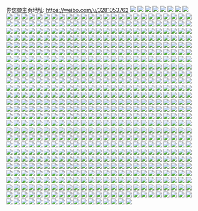 你您叁主页地址: https://weibo.com/u/3281053762 
![](https://wx4.sinaimg.cn/mw2000/c390e842ly1h96mumqutfj22c0340kjm.jpg) 
![](https://wx4.sinaimg.cn/mw2000/c390e842ly1h95jkz2j5qj24tc2pk7wm.jpg) 
![](https://wx4.sinaimg.cn/mw2000/c390e842ly1h95jj5bzh0j24tc2pkb2d.jpg) 
![](https://wx4.sinaimg.cn/mw2000/c390e842ly1h95jj3sz1hj24tc2pk1l1.jpg) 
![](https://wx4.sinaimg.cn/mw2000/c390e842ly1h95jk9zxhjj24tc2pkkjp.jpg) 
![](https://wx4.sinaimg.cn/mw2000/c390e842ly1h95jjaet88j22pk4tcb2c.jpg) 
![](https://wx4.sinaimg.cn/mw2000/c390e842ly1h95jj6uunlj22pk4tchdw.jpg) 
![](https://wx4.sinaimg.cn/mw2000/c390e842ly1h95jj8tm0zj22pk4tc7wk.jpg) 
![](https://wx4.sinaimg.cn/mw2000/c390e842ly1h95jjblw4zj22pk4tcx6r.jpg) 
![](https://wx4.sinaimg.cn/mw2000/c390e842ly1h95jjcvahdj24tc2pkhdx.jpg) 
![](https://wx4.sinaimg.cn/mw2000/c390e842ly1h95jehv3yyj22pk4tchdv.jpg) 
![](https://wx4.sinaimg.cn/mw2000/c390e842ly1h95jekt2g0j22pk4tchdv.jpg) 
![](https://wx4.sinaimg.cn/mw2000/c390e842ly1h95jf2t5zkj22pk4tcb2c.jpg) 
![](https://wx4.sinaimg.cn/mw2000/c390e842ly1h95je6wpeej22pk4tcx6s.jpg) 
![](https://wx4.sinaimg.cn/mw2000/c390e842ly1h95je966adj22pk4tc7wn.jpg) 
![](https://wx4.sinaimg.cn/mw2000/c390e842ly1h95jeglbvoj22pk4tce85.jpg) 
![](https://wx4.sinaimg.cn/mw2000/c390e842ly1h95jeje6r4j22pk4tcx6q.jpg) 
![](https://wx4.sinaimg.cn/mw2000/c390e842ly1h95je56nfaj22c0340npe.jpg) 
![](https://wx4.sinaimg.cn/mw2000/c390e842ly1h95jeavf75j22pk4tc7wm.jpg) 
![](https://wx4.sinaimg.cn/mw2000/c390e842ly1h95jeu058nj22pk4tckjp.jpg) 
![](https://wx4.sinaimg.cn/mw2000/c390e842ly1h95jeew4jij22pk4tcu10.jpg) 
![](https://wx4.sinaimg.cn/mw2000/c390e842ly1h95jecj0n4j22pk4tcu13.jpg) 
![](https://wx4.sinaimg.cn/mw2000/c390e842ly1h95jes90c7j22pk4tcb2e.jpg) 
![](https://wx4.sinaimg.cn/mw2000/c390e842ly1h95jemqhszj22pk4tcx6s.jpg) 
![](https://wx4.sinaimg.cn/mw2000/c390e842ly1h95j9kpi5jj221z2qmqv6.jpg) 
![](https://wx4.sinaimg.cn/mw2000/c390e842ly1h95j9li2egj221k2q3npe.jpg) 
![](https://wx4.sinaimg.cn/mw2000/c390e842ly1h95j9s1937j22c0340x6r.jpg) 
![](https://wx4.sinaimg.cn/mw2000/c390e842ly1h95j9qgmi5j22c03407wi.jpg) 
![](https://wx4.sinaimg.cn/mw2000/c390e842ly1h95j9oa66vj22c0340x6q.jpg) 
![](https://wx4.sinaimg.cn/mw2000/c390e842ly1h95j9pcd6mj22c0340b2a.jpg) 
![](https://wx4.sinaimg.cn/mw2000/c390e842ly1h95j9mf61nj223i2soqv6.jpg) 
![](https://wx4.sinaimg.cn/mw2000/c390e842ly1h95j9nd32sj223s2t1qv6.jpg) 
![](https://wx4.sinaimg.cn/mw2000/c390e842ly1h94utgq2kvj22c0340npe.jpg) 
![](https://wx4.sinaimg.cn/mw2000/c390e842ly1h94utigpnrj22c0340qv6.jpg) 
![](https://wx4.sinaimg.cn/mw2000/c390e842ly1h94aejy98aj21hb0u07du.jpg) 
![](https://wx4.sinaimg.cn/mw2000/c390e842ly1h94aaanfyxj20u01hc7ev.jpg) 
![](https://wx4.sinaimg.cn/mw2000/c390e842ly1h94aekhrz6j20u01hbwon.jpg) 
![](https://wx4.sinaimg.cn/mw2000/c390e842ly1h94ak0r4fej20u01hcdpb.jpg) 
![](https://wx4.sinaimg.cn/mw2000/c390e842ly1h94aaayypyj20u01hcqca.jpg) 
![](https://wx4.sinaimg.cn/mw2000/c390e842ly1h94aim0522j20u01hcqc5.jpg) 
![](https://wx4.sinaimg.cn/mw2000/c390e842ly1h94aekb0raj20u01hbn41.jpg) 
![](https://wx4.sinaimg.cn/mw2000/c390e842ly1h94aabwjd2j20u01hcgsf.jpg) 
![](https://wx4.sinaimg.cn/mw2000/c390e842ly1h94aek4f98j20u01hbtiw.jpg) 
![](https://wx4.sinaimg.cn/mw2000/c390e842ly1h93p1xq09ej21zn2nje82.jpg) 
![](https://wx4.sinaimg.cn/mw2000/c390e842ly1h92fvy6n34j20u00xp79g.jpg) 
![](https://wx4.sinaimg.cn/mw2000/c390e842ly1h92fvxgx7pj20u00xpjwu.jpg) 
![](https://wx4.sinaimg.cn/mw2000/c390e842ly1h92fvxuttbj20u00xp77p.jpg) 
![](https://wx4.sinaimg.cn/mw2000/c390e842ly1h92f7h8z64j20u01hcqgj.jpg) 
![](https://wx4.sinaimg.cn/mw2000/c390e842ly1h92f7g9q98j20u01hcnfv.jpg) 
![](https://wx4.sinaimg.cn/mw2000/c390e842ly1h92f7vrj4aj20u01hbndm.jpg) 
![](https://wx4.sinaimg.cn/mw2000/c390e842ly1h92f972jpqj20u01haqhy.jpg) 
![](https://wx4.sinaimg.cn/mw2000/c390e842ly1h92fy5m5woj20u01hativ.jpg) 
![](https://wx4.sinaimg.cn/mw2000/c390e842ly1h92f2upc45j20u01hbwpu.jpg) 
![](https://wx4.sinaimg.cn/mw2000/c390e842ly1h90875ad5aj20u00u0tb6.jpg) 
![](https://wx4.sinaimg.cn/mw2000/c390e842ly1h8yw4c4p5oj20u0140n57.jpg) 
![](https://wx4.sinaimg.cn/mw2000/c390e842ly1h8yw4cejl3j20u0140dnv.jpg) 
![](https://wx4.sinaimg.cn/mw2000/c390e842ly1h8xkuqz67fj20u01sywm5.jpg) 
![](https://wx4.sinaimg.cn/mw2000/c390e842ly1h8xjy88527j20u0140n3v.jpg) 
![](https://wx4.sinaimg.cn/mw2000/c390e842ly1h8v06xbpyhj21l72tnhdt.jpg) 
![](https://wx4.sinaimg.cn/mw2000/c390e842ly1h8v06s93uhj230i3uwb2c.jpg) 
![](https://wx4.sinaimg.cn/mw2000/c390e842ly1h8v09w0dldj23fk3uwnpi.jpg) 
![](https://wx4.sinaimg.cn/mw2000/c390e842ly1h8v06ujtlyj22w63uwnph.jpg) 
![](https://wx4.sinaimg.cn/mw2000/c390e842ly1h8v06wdhpkj22bu3uw7wl.jpg) 
![](https://wx4.sinaimg.cn/mw2000/c390e842ly1h8v06q1993j21t137ke82.jpg) 
![](https://wx4.sinaimg.cn/mw2000/c390e842ly1h8sz47ugk6j20wi1yc4o9.jpg) 
![](https://wx4.sinaimg.cn/mw2000/c390e842ly1h8pk10wfidj20u01hcgxv.jpg) 
![](https://wx4.sinaimg.cn/mw2000/c390e842ly1h8pk10l1woj20u01hatqb.jpg) 
![](https://wx4.sinaimg.cn/mw2000/c390e842ly1h8pk1b0ilaj20u01hbk1b.jpg) 
![](https://wx4.sinaimg.cn/mw2000/c390e842ly1h8uhnt7zxrj20u01hbk3f.jpg) 
![](https://wx4.sinaimg.cn/mw2000/c390e842ly1h8oe2nz2l8j22f337knpd.jpg) 
![](https://wx4.sinaimg.cn/mw2000/c390e842ly1h8oe2kobbgj21pr0xrgwh.jpg) 
![](https://wx4.sinaimg.cn/mw2000/c390e842ly1h8kz11bkogj22pk4obnpf.jpg) 
![](https://wx4.sinaimg.cn/mw2000/c390e842ly1h8kz12bmivj23le20ue82.jpg) 
![](https://wx4.sinaimg.cn/mw2000/c390e842ly1h8kz161joaj22pk4tc1l0.jpg) 
![](https://wx4.sinaimg.cn/mw2000/c390e842ly1h8kz12z6flj21m22v5x6p.jpg) 
![](https://wx4.sinaimg.cn/mw2000/c390e842ly1h8kz13pu1zj21jo2qwe81.jpg) 
![](https://wx4.sinaimg.cn/mw2000/c390e842ly1h8kz0ze3ydj21cf2e11kx.jpg) 
![](https://wx4.sinaimg.cn/mw2000/c390e842ly1h8jnjn5b3nj21161v717n.jpg) 
![](https://wx4.sinaimg.cn/mw2000/c390e842ly1h8jnjpwstqj20xu1o37pl.jpg) 
![](https://wx4.sinaimg.cn/mw2000/c390e842ly1h8jnjkgp0xj21t137khdv.jpg) 
![](https://wx4.sinaimg.cn/mw2000/c390e842ly1h8jnjnm7vyj21lx2wr7un.jpg) 
![](https://wx4.sinaimg.cn/mw2000/c390e842ly1h8jnjt5bg9j21gq2nyb2a.jpg) 
![](https://wx4.sinaimg.cn/mw2000/c390e842ly1h8jnjtpgsbj21101tq7mx.jpg) 
![](https://wx4.sinaimg.cn/mw2000/c390e842ly1h8jnjmephqj225137ku0y.jpg) 
![](https://wx4.sinaimg.cn/mw2000/c390e842ly1h8jnjp0ezsj21iu2pfe82.jpg) 
![](https://wx4.sinaimg.cn/mw2000/c390e842ly1h8jnjrl0hzj21t237k4qr.jpg) 
![](https://wx4.sinaimg.cn/mw2000/c390e842ly1h8g1smzsixj20u018wh1j.jpg) 
![](https://wx4.sinaimg.cn/mw2000/c390e842ly1h8g1snwfpdj20u018wwu3.jpg) 
![](https://wx4.sinaimg.cn/mw2000/c390e842ly1h8g1sofp3jj20u018wnbu.jpg) 
![](https://wx4.sinaimg.cn/mw2000/c390e842ly1h8g1snec39j20h10pigou.jpg) 
![](https://wx4.sinaimg.cn/mw2000/c390e842ly1h8kyahh1f2j22pk4tcx6v.jpg) 
![](https://wx4.sinaimg.cn/mw2000/c390e842ly1h8ky7zcvioj22pk4tchdy.jpg) 
![](https://wx4.sinaimg.cn/mw2000/c390e842ly1h8ky82vw86j22pk4tce88.jpg) 
![](https://wx4.sinaimg.cn/mw2000/c390e842ly1h8ky807ei5j21ix2pkqv5.jpg) 
![](https://wx4.sinaimg.cn/mw2000/c390e842ly1h8ky80v08ij21f22iphdt.jpg) 
![](https://wx4.sinaimg.cn/mw2000/c390e842ly1h8d5m8rwf4j21yc0wix6q.jpg) 
![](https://wx4.sinaimg.cn/mw2000/c390e842ly1h8d5m75blpj21yc0winpd.jpg) 
![](https://wx4.sinaimg.cn/mw2000/c390e842ly1h8uhw1ka1yj217q1mc7op.jpg) 
![](https://wx4.sinaimg.cn/mw2000/c390e842ly1h8uhw0iv4gj20zg1ban0c.jpg) 
![](https://wx4.sinaimg.cn/mw2000/c390e842ly1h866o3tex4j22pk4tc7wj.jpg) 
![](https://wx4.sinaimg.cn/mw2000/c390e842ly1h866o5d8bgj21vx36c1ky.jpg) 
![](https://wx4.sinaimg.cn/mw2000/c390e842ly1h86021qd6fj22pk4tcb2c.jpg) 
![](https://wx4.sinaimg.cn/mw2000/c390e842ly1h8602053jgj22pk4tcb2d.jpg) 
![](https://wx4.sinaimg.cn/mw2000/c390e842ly1h866o7ajtfj21kd2s5qv5.jpg) 
![](https://wx4.sinaimg.cn/mw2000/c390e842ly1h866oewgcfj21vx36ckjm.jpg) 
![](https://wx4.sinaimg.cn/mw2000/c390e842ly1h866qfjt8hj21pa30ve82.jpg) 
![](https://wx4.sinaimg.cn/mw2000/c390e842ly1h866tc9c3wj21yc3gzkjm.jpg) 
![](https://wx4.sinaimg.cn/mw2000/c390e842ly1h866utjmozj21lr2um7wh.jpg) 
![](https://wx4.sinaimg.cn/mw2000/c390e842ly1h80cw5qk9gj22pk4tcu11.jpg) 
![](https://wx4.sinaimg.cn/mw2000/c390e842ly1h80cw7sqnwj22pk4tcnph.jpg) 
![](https://wx4.sinaimg.cn/mw2000/c390e842ly1h80cw9z7kcj22pk4tcb2e.jpg) 
![](https://wx4.sinaimg.cn/mw2000/c390e842ly1h80cwc7u19j22pk4tc1l1.jpg) 
![](https://wx4.sinaimg.cn/mw2000/c390e842ly1h80cwdvckdj22pk4tchdx.jpg) 
![](https://wx4.sinaimg.cn/mw2000/c390e842ly1h80cwgmcb6j22pk4tc4qt.jpg) 
![](https://wx4.sinaimg.cn/mw2000/c390e842ly1h80cwiakjvj22pk4tc4qu.jpg) 
![](https://wx4.sinaimg.cn/mw2000/c390e842ly1h80cwjx9htj24tc2pk1l3.jpg) 
![](https://wx4.sinaimg.cn/mw2000/c390e842ly1h80cwmed5jj22pk4tcnpg.jpg) 
![](https://wx4.sinaimg.cn/mw2000/c390e842ly1h7yyq3kyowj22pk4tcb2c.jpg) 
![](https://wx4.sinaimg.cn/mw2000/c390e842ly1h7yyn47898j22pk4tcu11.jpg) 
![](https://wx4.sinaimg.cn/mw2000/c390e842ly1h7yyolr349j22pk4tc1l2.jpg) 
![](https://wx4.sinaimg.cn/mw2000/c390e842ly1h7yyn667jtj22pk4tckjp.jpg) 
![](https://wx4.sinaimg.cn/mw2000/c390e842ly1h7yynt7df5j22pk4tc7wl.jpg) 
![](https://wx4.sinaimg.cn/mw2000/c390e842ly1h7yyn2fnrsj23u825tx6q.jpg) 
![](https://wx4.sinaimg.cn/mw2000/c390e842ly1h7yjr0ijg8j21081sdx0s.jpg) 
![](https://wx4.sinaimg.cn/mw2000/c390e842ly1h7yjr4r1hxj21sd36chdu.jpg) 
![](https://wx4.sinaimg.cn/mw2000/c390e842ly1h7yjr66qitj22pk4tchdw.jpg) 
![](https://wx4.sinaimg.cn/mw2000/c390e842ly1h7yjqy7cbaj236c1sdu0y.jpg) 
![](https://wx4.sinaimg.cn/mw2000/c390e842ly1h7yjx5sh84j21se36cqv6.jpg) 
![](https://wx4.sinaimg.cn/mw2000/c390e842ly1h7yjr1wfr2j21sd36c1kz.jpg) 
![](https://wx4.sinaimg.cn/mw2000/c390e842ly1h7y4w6eqkjj21al1beasd.jpg) 
![](https://wx4.sinaimg.cn/mw2000/c390e842ly1h7y4t571kcj21ur1urnpd.jpg) 
![](https://wx4.sinaimg.cn/mw2000/c390e842ly1h7y3vgw5mmj20u018wqgy.jpg) 
![](https://wx4.sinaimg.cn/mw2000/c390e842ly1h7y47xog8tj20u018w17c.jpg) 
![](https://wx4.sinaimg.cn/mw2000/c390e842ly1h7y49de1thj20u018wqgw.jpg) 
![](https://wx4.sinaimg.cn/mw2000/c390e842ly1h7y2n4kncbj20u018wdva.jpg) 
![](https://wx4.sinaimg.cn/mw2000/c390e842ly1h7y3lxck96j20u018wnc2.jpg) 
![](https://wx4.sinaimg.cn/mw2000/c390e842ly1h7y4aowvtqj20k20u0q7l.jpg) 
![](https://wx4.sinaimg.cn/mw2000/c390e842ly1h7vrvpjzd1j24tc2pk7wl.jpg) 
![](https://wx4.sinaimg.cn/mw2000/c390e842ly1h7vrvo7lzmj24tc2pknph.jpg) 
![](https://wx4.sinaimg.cn/mw2000/c390e842ly1h7vrvhsiraj24tc2pk4qu.jpg) 
![](https://wx4.sinaimg.cn/mw2000/c390e842ly1h7vrvjoz1qj24tc2pk7wm.jpg) 
![](https://wx4.sinaimg.cn/mw2000/c390e842ly1h7vp9ivl98j213e1xye4c.jpg) 
![](https://wx4.sinaimg.cn/mw2000/c390e842ly1h7vp5asafzj21sd36c4qs.jpg) 
![](https://wx4.sinaimg.cn/mw2000/c390e842ly1h7vp4xnozmj21sd36cnpf.jpg) 
![](https://wx4.sinaimg.cn/mw2000/c390e842ly1h7vp57c8v7j21sd36c7wj.jpg) 
![](https://wx4.sinaimg.cn/mw2000/c390e842ly1h7vp4zdoidj21sd36cx6q.jpg) 
![](https://wx4.sinaimg.cn/mw2000/c390e842ly1h7vpfe5tw9j22pk4tce84.jpg) 
![](https://wx4.sinaimg.cn/mw2000/c390e842ly1h7vpfqhf54j22pk4tcu0z.jpg) 
![](https://wx4.sinaimg.cn/mw2000/c390e842ly1h7vp5d5kn0j21sd36c1kz.jpg) 
![](https://wx4.sinaimg.cn/mw2000/c390e842ly1h7vpenp154j22pk4tc7wm.jpg) 
![](https://wx4.sinaimg.cn/mw2000/c390e842ly1h8uig6h6v4j22c0340qv6.jpg) 
![](https://wx4.sinaimg.cn/mw2000/c390e842ly1h8uig87qgej24tc2pke85.jpg) 
![](https://wx4.sinaimg.cn/mw2000/c390e842ly1h8uig5pgxhj22pk4tcx6r.jpg) 
![](https://wx4.sinaimg.cn/mw2000/c390e842ly1h8uig8zszvj22c03404qp.jpg) 
![](https://wx4.sinaimg.cn/mw2000/c390e842ly1h7uqxs2biwj24tc2pknpf.jpg) 
![](https://wx4.sinaimg.cn/mw2000/c390e842ly1h7uqxqr9v5j24tc2pk1l0.jpg) 
![](https://wx4.sinaimg.cn/mw2000/c390e842ly1h7uqxtgyhwj22pk4tc1kz.jpg) 
![](https://wx4.sinaimg.cn/mw2000/c390e842ly1h7uqxpn7v7j22pk4tc7wj.jpg) 
![](https://wx4.sinaimg.cn/mw2000/c390e842ly1h826fu87h9j20u018w15g.jpg) 
![](https://wx4.sinaimg.cn/mw2000/c390e842ly1h826ftp3emj20u018wqgo.jpg) 
![](https://wx4.sinaimg.cn/mw2000/c390e842ly1h7mpmmxkzij22pk4tckjo.jpg) 
![](https://wx4.sinaimg.cn/mw2000/c390e842ly1h7mpmol1nbj22pk4tc7wm.jpg) 
![](https://wx4.sinaimg.cn/mw2000/c390e842ly1h7mpmq9d0gj22pk4tchdx.jpg) 
![](https://wx4.sinaimg.cn/mw2000/c390e842ly1h7mpoodv8cj22pk4tchdw.jpg) 
![](https://wx4.sinaimg.cn/mw2000/c390e842ly1h7mpqgewtaj22pk4tc7wl.jpg) 
![](https://wx4.sinaimg.cn/mw2000/c390e842ly1h7mppqe9r5j22pk4tcb2d.jpg) 
![](https://wx4.sinaimg.cn/mw2000/c390e842ly1h7mq3ukc2qj22pk4tcb2d.jpg) 
![](https://wx4.sinaimg.cn/mw2000/c390e842ly1h7mpyrpm7dj22c03404qq.jpg) 
![](https://wx4.sinaimg.cn/mw2000/c390e842ly1h7mq3eg7vuj24tc2pk7wk.jpg) 
![](https://wx4.sinaimg.cn/mw2000/c390e842ly1h7mq3haitnj22pk4tcb2d.jpg) 
![](https://wx4.sinaimg.cn/mw2000/c390e842ly1h7mq3idw84j22c0340b2b.jpg) 
![](https://wx4.sinaimg.cn/mw2000/c390e842ly1h7mq3jrgf9j22c0340x6q.jpg) 
![](https://wx4.sinaimg.cn/mw2000/c390e842ly1h7mq6yoxf0j22pk4tce85.jpg) 
![](https://wx4.sinaimg.cn/mw2000/c390e842ly1h7mhm02nwnj21sd36ckjm.jpg) 
![](https://wx4.sinaimg.cn/mw2000/c390e842ly1h7mnsig7n2j21se36c7wj.jpg) 
![](https://wx4.sinaimg.cn/mw2000/c390e842ly1h7mhlyxegyj21sd36chdu.jpg) 
![](https://wx4.sinaimg.cn/mw2000/c390e842ly1h7mo645u1gj21x812zas3.jpg) 
![](https://wx4.sinaimg.cn/mw2000/c390e842ly1h7mo61cxepj21rw0zze0y.jpg) 
![](https://wx4.sinaimg.cn/mw2000/c390e842ly1h7mhm1k5cpj21se36cnpe.jpg) 
![](https://wx4.sinaimg.cn/mw2000/c390e842ly1h7mo7p5sh2j21sd36ce82.jpg) 
![](https://wx4.sinaimg.cn/mw2000/c390e842ly1h7mi2h0ptyj227a1sehdt.jpg) 
![](https://wx4.sinaimg.cn/mw2000/c390e842ly1h7mo2dkg23j21df2fse81.jpg) 
![](https://wx4.sinaimg.cn/mw2000/c390e842ly1h7kuuy7a01j20u00u0agu.jpg) 
![](https://wx4.sinaimg.cn/mw2000/c390e842ly1h7l6x2rpglj20u01hcjy5.jpg) 
![](https://wx4.sinaimg.cn/mw2000/c390e842ly1h7l2dvysn0j20u00u045u.jpg) 
![](https://wx4.sinaimg.cn/mw2000/c390e842ly1h7l2dvp0i8j20u0140k0y.jpg) 
![](https://wx4.sinaimg.cn/mw2000/c390e842ly1h8ui1yuwuqj20u00u0wjx.jpg) 
![](https://wx4.sinaimg.cn/mw2000/c390e842ly1h8ui1ykf60j20u00u0dn9.jpg) 
![](https://wx4.sinaimg.cn/mw2000/c390e842ly1h7ijh202xhj20u00z7tce.jpg) 
![](https://wx4.sinaimg.cn/mw2000/c390e842ly1h7ijh31h2nj21400u0jtq.jpg) 
![](https://wx4.sinaimg.cn/mw2000/c390e842ly1h7ijh27gooj20u017jdku.jpg) 
![](https://wx4.sinaimg.cn/mw2000/c390e842ly1h7ijh2e2yoj20xc0s6djk.jpg) 
![](https://wx4.sinaimg.cn/mw2000/c390e842ly1h7ijh1g2i5j21400u0q6e.jpg) 
![](https://wx4.sinaimg.cn/mw2000/c390e842ly1h7ijh2lp8aj20u00uw78b.jpg) 
![](https://wx4.sinaimg.cn/mw2000/c390e842ly1h7hn9xdutnj20u00u00zs.jpg) 
![](https://wx4.sinaimg.cn/mw2000/c390e842ly1h7hn1afzegj20u0190tey.jpg) 
![](https://wx4.sinaimg.cn/mw2000/c390e842ly1h7fp1cca6aj20u00x2js5.jpg) 
![](https://wx4.sinaimg.cn/mw2000/c390e842ly1h7fp1c3n27j20uh0u0gmo.jpg) 
![](https://wx4.sinaimg.cn/mw2000/c390e842ly1h7el2xmhxdj21ha0u0qax.jpg) 
![](https://wx4.sinaimg.cn/mw2000/c390e842ly1h7el2v9cr3j20u01hawmz.jpg) 
![](https://wx4.sinaimg.cn/mw2000/c390e842ly1h7ellijdvmj20u00xsta0.jpg) 
![](https://wx4.sinaimg.cn/mw2000/c390e842ly1h7el2vgqi3j20u01hbtfp.jpg) 
![](https://wx4.sinaimg.cn/mw2000/c390e842ly1h7el2wsebtj20u01hawkb.jpg) 
![](https://wx4.sinaimg.cn/mw2000/c390e842ly1h7el2vsmrmj20u01hbq5v.jpg) 
![](https://wx4.sinaimg.cn/mw2000/c390e842ly1h7el2v0t7hj20u01hbwkc.jpg) 
![](https://wx4.sinaimg.cn/mw2000/c390e842ly1h7el2xcppdj21hb0u0qas.jpg) 
![](https://wx4.sinaimg.cn/mw2000/c390e842ly1h7emrn3b6pj20u01hb7d3.jpg) 
![](https://wx4.sinaimg.cn/mw2000/c390e842ly1h76z8o7lxfj21hb0u048e.jpg) 
![](https://wx4.sinaimg.cn/mw2000/c390e842ly1h76z8nxo1xj21hb0u0gmo.jpg) 
![](https://wx4.sinaimg.cn/mw2000/c390e842ly1h76f8lkhckj20u01hb478.jpg) 
![](https://wx4.sinaimg.cn/mw2000/c390e842ly1h76f8l11ibj211i0u0q9k.jpg) 
![](https://wx4.sinaimg.cn/mw2000/c390e842ly1h76f8m9wz5j20u01i6tbf.jpg) 
![](https://wx4.sinaimg.cn/mw2000/c390e842ly1h76fa0hislj20u01hbdl0.jpg) 
![](https://wx4.sinaimg.cn/mw2000/c390e842ly1h77lpwozzej20u01hbwoi.jpg) 
![](https://wx4.sinaimg.cn/mw2000/c390e842ly1h78f2vybqtj20u01hb0zs.jpg) 
![](https://wx4.sinaimg.cn/mw2000/c390e842ly1h75sszl43pj20u01hb0vu.jpg) 
![](https://wx4.sinaimg.cn/mw2000/c390e842ly1h75sszw4ssj20u01hbq9t.jpg) 
![](https://wx4.sinaimg.cn/mw2000/c390e842ly1h7511d0svlj21hb0u00wy.jpg) 
![](https://wx4.sinaimg.cn/mw2000/c390e842ly1h750xx24u1j21hb0u0wpy.jpg) 
![](https://wx4.sinaimg.cn/mw2000/c390e842ly1h73q7qqabgj20u01hbtci.jpg) 
![](https://wx4.sinaimg.cn/mw2000/c390e842ly1h73q7qfdztj21hb0u0wky.jpg) 
![](https://wx4.sinaimg.cn/mw2000/c390e842ly1h73q7r390xj20u01hbgsp.jpg) 
![](https://wx4.sinaimg.cn/mw2000/c390e842ly1h78hv36c3mj20u01hbtf7.jpg) 
![](https://wx4.sinaimg.cn/mw2000/c390e842ly1h72u2o2sshj21hb0u0alc.jpg) 
![](https://wx4.sinaimg.cn/mw2000/c390e842ly1h72u2pg2ycj20u01hbdmf.jpg) 
![](https://wx4.sinaimg.cn/mw2000/c390e842ly1h72u32bgr0j20u01hb75o.jpg) 
![](https://wx4.sinaimg.cn/mw2000/c390e842ly1h72gxj4ydmj20u01hb7dq.jpg) 
![](https://wx4.sinaimg.cn/mw2000/c390e842ly1h72g0jb6j2j21hb0u0wj0.jpg) 
![](https://wx4.sinaimg.cn/mw2000/c390e842ly1h72g0twvtgj20u01hb40x.jpg) 
![](https://wx4.sinaimg.cn/mw2000/c390e842ly1h72g0k0z4hj20u01hbjse.jpg) 
![](https://wx4.sinaimg.cn/mw2000/c390e842ly1h72g0jnrs4j21hb0u075y.jpg) 
![](https://wx4.sinaimg.cn/mw2000/c390e842ly1h6xsmyj4sxj20rn1d442i.jpg) 
![](https://wx4.sinaimg.cn/mw2000/c390e842ly1h6vhc6m5jxj21hb0u0ab8.jpg) 
![](https://wx4.sinaimg.cn/mw2000/c390e842ly1h6vhc6ewg5j21hb0u03z3.jpg) 
![](https://wx4.sinaimg.cn/mw2000/c390e842ly1h6vhc6unidj21hb0u0wex.jpg) 
![](https://wx4.sinaimg.cn/mw2000/c390e842ly1h6vhc70vndj218e0otjrb.jpg) 
![](https://wx4.sinaimg.cn/mw2000/c390e842ly1h7nqjeq13ij20u00xs79t.jpg) 
![](https://wx4.sinaimg.cn/mw2000/c390e842ly1h6vgu0iqjhj20u00xsmzr.jpg) 
![](https://wx4.sinaimg.cn/mw2000/c390e842ly1h6uuxz21p8j21hb0u00vf.jpg) 
![](https://wx4.sinaimg.cn/mw2000/c390e842ly1h6uuxzat7xj21hc0u0432.jpg) 
![](https://wx4.sinaimg.cn/mw2000/c390e842ly1h6uuxzjm4bj21hb0u015n.jpg) 
![](https://wx4.sinaimg.cn/mw2000/c390e842ly1h6uuxzsaz3j21hc0u0k3s.jpg) 
![](https://wx4.sinaimg.cn/mw2000/c390e842ly1h6u87ck0mcj20u01hajum.jpg) 
![](https://wx4.sinaimg.cn/mw2000/c390e842ly1h6u87cv8ojj20u00xstcd.jpg) 
![](https://wx4.sinaimg.cn/mw2000/c390e842ly1h6u87eg67ej20u00xtagh.jpg) 
![](https://wx4.sinaimg.cn/mw2000/c390e842ly1h6u87di5nwj20u013zjs8.jpg) 
![](https://wx4.sinaimg.cn/mw2000/c390e842ly1h6u87fjuohj21hb0u0tla.jpg) 
![](https://wx4.sinaimg.cn/mw2000/c390e842ly1h6u87dyzg2j20u01hcwmw.jpg) 
![](https://wx4.sinaimg.cn/mw2000/c390e842ly1h6u87d75fmj20u00xttft.jpg) 
![](https://wx4.sinaimg.cn/mw2000/c390e842ly1h6u87ewtoaj21hb0u0qcu.jpg) 
![](https://wx4.sinaimg.cn/mw2000/c390e842ly1h6u87b7gtvj21hc0u0n89.jpg) 
![](https://wx4.sinaimg.cn/mw2000/c390e842ly1h6mvhofzx5j215o334qv5.jpg) 
![](https://wx4.sinaimg.cn/mw2000/c390e842ly1h6mn6azi3gj215o1axq3o.jpg) 
![](https://wx4.sinaimg.cn/mw2000/c390e842ly1h6mn6bf9c9j215o1axn58.jpg) 
![](https://wx4.sinaimg.cn/mw2000/c390e842ly1h6mn6dphj9j215o1axn62.jpg) 
![](https://wx4.sinaimg.cn/mw2000/c390e842ly1h6mn6akecnj21se36ctam.jpg) 
![](https://wx4.sinaimg.cn/mw2000/c390e842ly1h6mn6etqomj21se36caca.jpg) 
![](https://wx4.sinaimg.cn/mw2000/c390e842ly1h6mn6faaofj215o1axwps.jpg) 
![](https://wx4.sinaimg.cn/mw2000/c390e842ly1h6mn6gwieej21se36chdt.jpg) 
![](https://wx4.sinaimg.cn/mw2000/c390e842ly1h6mn7ge8auj23672dr7ip.jpg) 
![](https://wx4.sinaimg.cn/mw2000/c390e842ly1h6ior46cmrj22c0341x6t.jpg) 
![](https://wx4.sinaimg.cn/mw2000/c390e842ly1h6ior7kp0wj22c0341b2e.jpg) 
![](https://wx4.sinaimg.cn/mw2000/c390e842ly1h6ior5nd7rj228s30wu0z.jpg) 
![](https://wx4.sinaimg.cn/mw2000/c390e842ly1h6ior1ytppj22c03654qp.jpg) 
![](https://wx4.sinaimg.cn/mw2000/c390e842ly1h6ioinp7jpj22pk4tcqv6.jpg) 
![](https://wx4.sinaimg.cn/mw2000/c390e842ly1h6ioimjjrsj22pk4tcb2b.jpg) 
![](https://wx4.sinaimg.cn/mw2000/c390e842ly1h6ioipdjnjj22m64nc1l0.jpg) 
![](https://wx4.sinaimg.cn/mw2000/c390e842ly1h6ioiql2w9j22pk4tctm0.jpg) 
![](https://wx4.sinaimg.cn/mw2000/c390e842ly1h7rvcfi7a0j24tc2pkb2b.jpg) 
![](https://wx4.sinaimg.cn/mw2000/c390e842ly1h7rvb25xatj22pk4tcqv7.jpg) 
![](https://wx4.sinaimg.cn/mw2000/c390e842ly1h7rvb4k1toj24tc2pkx6q.jpg) 
![](https://wx4.sinaimg.cn/mw2000/c390e842ly1h7rvb3h6rmj24tc2pkkjo.jpg) 
![](https://wx4.sinaimg.cn/mw2000/c390e842ly1h7rve2st2tj24tc2pkhdv.jpg) 
![](https://wx4.sinaimg.cn/mw2000/c390e842ly1h68meafm2tj20u01efgny.jpg) 
![](https://wx4.sinaimg.cn/mw2000/c390e842ly1h68md2vm32j20u01hbtb8.jpg) 
![](https://wx4.sinaimg.cn/mw2000/c390e842ly1h8uixygdtkj24tc2pk4qs.jpg) 
![](https://wx4.sinaimg.cn/mw2000/c390e842ly1h8uiy45yn1j24tc2pk4qr.jpg) 
![](https://wx4.sinaimg.cn/mw2000/c390e842ly1h8uixq120fj24tc2pkb2b.jpg) 
![](https://wx4.sinaimg.cn/mw2000/c390e842ly1h8uixsoz9kj24tc2pk1kz.jpg) 
![](https://wx4.sinaimg.cn/mw2000/c390e842ly1h8uixn1fg4j22pk4tcx6q.jpg) 
![](https://wx4.sinaimg.cn/mw2000/c390e842ly1h8uixx8tsjj24tc2pkkjn.jpg) 
![](https://wx4.sinaimg.cn/mw2000/c390e842ly1h8uixr6e77j24tc2pke83.jpg) 
![](https://wx4.sinaimg.cn/mw2000/c390e842ly1h8uixoeunhj24tc2pkhdv.jpg) 
![](https://wx4.sinaimg.cn/mw2000/c390e842ly1h8uixuv8zij24tc2pk4qr.jpg) 
![](https://wx4.sinaimg.cn/mw2000/c390e842ly1h67fp6ih2vj21c12dd46f.jpg) 
![](https://wx4.sinaimg.cn/mw2000/c390e842ly1h67dftqxqzj21r1340npe.jpg) 
![](https://wx4.sinaimg.cn/mw2000/c390e842ly1h679w9fgo3j22c033ye82.jpg) 
![](https://wx4.sinaimg.cn/mw2000/c390e842ly1h679wan714j21c32dhhdt.jpg) 
![](https://wx4.sinaimg.cn/mw2000/c390e842ly1h679wbak12j215o1axwhl.jpg) 
![](https://wx4.sinaimg.cn/mw2000/c390e842ly1h679wenlf7j21r1340n53.jpg) 
![](https://wx4.sinaimg.cn/mw2000/c390e842ly1h679wgfhh4j20xc1kbww1.jpg) 
![](https://wx4.sinaimg.cn/mw2000/c390e842ly1h679wi7kkuj22pk4tcqdw.jpg) 
![](https://wx4.sinaimg.cn/mw2000/c390e842ly1h679wgxaa9j20xc1kb7rf.jpg) 
![](https://wx4.sinaimg.cn/mw2000/c390e842ly1h65xtxa65nj215o1awgny.jpg) 
![](https://wx4.sinaimg.cn/mw2000/c390e842ly1h65xttnwn9j20xc1kb48r.jpg) 
![](https://wx4.sinaimg.cn/mw2000/c390e842ly1h65xtypg55j22c033y7bk.jpg) 
![](https://wx4.sinaimg.cn/mw2000/c390e842ly1h65xtwnud6j21qz3400w1.jpg) 
![](https://wx4.sinaimg.cn/mw2000/c390e842ly1h65xtuufjpj21gj2ld7wh.jpg) 
![](https://wx4.sinaimg.cn/mw2000/c390e842ly1h65xtsyr45j21r1340npd.jpg) 
![](https://wx4.sinaimg.cn/mw2000/c390e842ly1h65y7pj44dj215o1awjtz.jpg) 
![](https://wx4.sinaimg.cn/mw2000/c390e842ly1h65xty2xxlj20xc23241t.jpg) 
![](https://wx4.sinaimg.cn/mw2000/c390e842ly1h65yif8a0vj21r1340djb.jpg) 
![](https://wx4.sinaimg.cn/mw2000/c390e842ly1h7rynpw7pvj21ha0u0nbt.jpg) 
![](https://wx4.sinaimg.cn/mw2000/c390e842ly1h7rynqb6nnj21hb0u0108.jpg) 
![](https://wx4.sinaimg.cn/mw2000/c390e842ly1h7rynqhncbj21hb0u0jzr.jpg) 
![](https://wx4.sinaimg.cn/mw2000/c390e842ly1h7ryns5n68j20u01hbdl9.jpg) 
![](https://wx4.sinaimg.cn/mw2000/c390e842ly1h7rynrxbeuj21hb0u014g.jpg) 
![](https://wx4.sinaimg.cn/mw2000/c390e842ly1h7ryo98di9j21hb0u0n21.jpg) 
![](https://wx4.sinaimg.cn/mw2000/c390e842ly1h7rynqvyl8j21hb0u0gtn.jpg) 
![](https://wx4.sinaimg.cn/mw2000/c390e842ly1h7rynrdma1j21hb0u0alg.jpg) 
![](https://wx4.sinaimg.cn/mw2000/c390e842ly1h7rynrmv2lj21hb0u0ai5.jpg) 
![](https://wx4.sinaimg.cn/mw2000/c390e842ly1h8uj0knn8vj227b27b7wi.jpg) 
![](https://wx4.sinaimg.cn/mw2000/c390e842ly1h8uj0nmkkwj213j1gqh53.jpg) 
![](https://wx4.sinaimg.cn/mw2000/c390e842ly1h8uj0lwjjxj215o33mx6p.jpg) 
![](https://wx4.sinaimg.cn/mw2000/c390e842ly1h8uj0n4gs7j215o33tb2a.jpg) 
![](https://wx4.sinaimg.cn/mw2000/c390e842ly1h8uiv041ujj20xc1kbqde.jpg) 
![](https://wx4.sinaimg.cn/mw2000/c390e842ly1h8uiv0ecr2j20xc1kbdvq.jpg) 
![](https://wx4.sinaimg.cn/mw2000/c390e842ly1h8uiv0pjhvj20xc1kbna0.jpg) 
![](https://wx4.sinaimg.cn/mw2000/c390e842ly1h8uiv169mgj20xc1kbdmq.jpg) 
![](https://wx4.sinaimg.cn/mw2000/c390e842ly1h8uiv0ymj2j21ax15oqdg.jpg) 
![](https://wx4.sinaimg.cn/mw2000/c390e842ly1h8uiuzt877j20xb1jzjy8.jpg) 
![](https://wx4.sinaimg.cn/mw2000/c390e842ly1h8uivcqg60j22pk4tchdv.jpg) 
![](https://wx4.sinaimg.cn/mw2000/c390e842ly1h8uiv1gncjj20xc230ndw.jpg) 
![](https://wx4.sinaimg.cn/mw2000/c390e842ly1h8uiv1pcu4j20xc1kbdrg.jpg) 
![](https://wx4.sinaimg.cn/mw2000/c390e842ly1h61xlqqq9cj20xc1kadle.jpg) 
![](https://wx4.sinaimg.cn/mw2000/c390e842ly1h5whlra223j22gk1n14qp.jpg) 
![](https://wx4.sinaimg.cn/mw2000/c390e842ly1h5whlswfjdj222k36cnpf.jpg) 
![](https://wx4.sinaimg.cn/mw2000/c390e842ly1h5whygw5ffj21jc2c8jto.jpg) 
![](https://wx4.sinaimg.cn/mw2000/c390e842ly1h5whlq2dalj224836cx6q.jpg) 
![](https://wx4.sinaimg.cn/mw2000/c390e842ly1h5whluksxlj223436cx6q.jpg) 
![](https://wx4.sinaimg.cn/mw2000/c390e842ly1h5z5hrboxjj21cg20nx37.jpg) 
![](https://wx4.sinaimg.cn/mw2000/c390e842ly1h5w4rpt7k4j20xc1uoq7g.jpg) 
![](https://wx4.sinaimg.cn/mw2000/c390e842ly1h5w4ru25t8j224836chdw.jpg) 
![](https://wx4.sinaimg.cn/mw2000/c390e842ly1h5w4rp0y8nj222s36ck7y.jpg) 
![](https://wx4.sinaimg.cn/mw2000/c390e842ly1h5w4rwraepj236c248e84.jpg) 
![](https://wx4.sinaimg.cn/mw2000/c390e842ly1h5w4rrmazxj223c36c7ml.jpg) 
![](https://wx4.sinaimg.cn/mw2000/c390e842ly1h5w504om37j224836ckjo.jpg) 
![](https://wx4.sinaimg.cn/mw2000/c390e842ly1h5w5012hslj20xc1uogq6.jpg) 
![](https://wx4.sinaimg.cn/mw2000/c390e842ly1h5w51fqwbjj20xc1uo4qp.jpg) 
![](https://wx4.sinaimg.cn/mw2000/c390e842ly1h5w51excbgj215o1axwxf.jpg) 
![](https://wx4.sinaimg.cn/mw2000/c390e842ly1h5tvfjixvwj20zf1qz4qp.jpg) 
![](https://wx4.sinaimg.cn/mw2000/c390e842ly1h5tvfksr5tj21kw2dcb29.jpg) 
![](https://wx4.sinaimg.cn/mw2000/c390e842ly1h5tvfoiagej21c02dc1ky.jpg) 
![](https://wx4.sinaimg.cn/mw2000/c390e842ly1h5tvfm0dd5j21kw2dc7wh.jpg) 
![](https://wx4.sinaimg.cn/mw2000/c390e842ly1h5tvfq4seij22dc1c04qq.jpg) 
![](https://wx4.sinaimg.cn/mw2000/c390e842ly1h5tvfzpme5j24tc2pkhe1.jpg) 
![](https://wx4.sinaimg.cn/mw2000/c390e842ly1h5tvg2eqvyj24tc2pk7wp.jpg) 
![](https://wx4.sinaimg.cn/mw2000/c390e842ly1h5tvfsvitej22pk4tckjt.jpg) 
![](https://wx4.sinaimg.cn/mw2000/c390e842ly1h5tvfn2h20j21c02dc7wh.jpg) 
![](https://wx4.sinaimg.cn/mw2000/c390e842ly1h5tsm41ivzj22by1qyb29.jpg) 
![](https://wx4.sinaimg.cn/mw2000/c390e842ly1h5tsm4zv7ej22by1qye81.jpg) 
![](https://wx4.sinaimg.cn/mw2000/c390e842ly1h5tsm5jj6uj22by1qyb29.jpg) 
![](https://wx4.sinaimg.cn/mw2000/c390e842ly1h5tsm96bbaj22by1qy7or.jpg) 
![](https://wx4.sinaimg.cn/mw2000/c390e842ly1h5tsm9s90wj21y41gl7kv.jpg) 
![](https://wx4.sinaimg.cn/mw2000/c390e842ly1h5tsmep640j23402c0npd.jpg) 
![](https://wx4.sinaimg.cn/mw2000/c390e842ly1h6nmfcz3zsj20u0190767.jpg) 
![](https://wx4.sinaimg.cn/mw2000/c390e842ly1h6nmfchai6j21900u0goz.jpg) 
![](https://wx4.sinaimg.cn/mw2000/c390e842ly1h6nmg7xmihj20u0190tfw.jpg) 
![](https://wx4.sinaimg.cn/mw2000/c390e842ly1h6nmfbxzwvj20u0190jyd.jpg) 
![](https://wx4.sinaimg.cn/mw2000/c390e842ly1h6nmfcpdvfj21900u0tat.jpg) 
![](https://wx4.sinaimg.cn/mw2000/c390e842ly1h80d911kwkj20u019010c.jpg) 
![](https://wx4.sinaimg.cn/mw2000/c390e842ly1h80d91j2ssj20u0190wmb.jpg) 
![](https://wx4.sinaimg.cn/mw2000/c390e842ly1h80d91rin3j20u019045h.jpg) 
![](https://wx4.sinaimg.cn/mw2000/c390e842ly1h80d926jdfj20u019045r.jpg) 
![](https://wx4.sinaimg.cn/mw2000/c390e842ly1h5ov4d6emmj20u0140ak1.jpg) 
![](https://wx4.sinaimg.cn/mw2000/c390e842ly1h5ov4c7ltbj20u01407cs.jpg) 
![](https://wx4.sinaimg.cn/mw2000/c390e842ly1h5ov1ariulj20u02yvtv5.jpg) 
![](https://wx4.sinaimg.cn/mw2000/c390e842ly1h5ov1deekbj20u0140doq.jpg) 
![](https://wx4.sinaimg.cn/mw2000/c390e842ly1h5ov1fouddj20u01407el.jpg) 
![](https://wx4.sinaimg.cn/mw2000/c390e842ly1h5ov1bmh2pj20u0140qbg.jpg) 
![](https://wx4.sinaimg.cn/mw2000/c390e842ly1h5ov3larttj20u0281nez.jpg) 
![](https://wx4.sinaimg.cn/mw2000/c390e842ly1h5ov1cxmdhj20u01407bw.jpg) 
![](https://wx4.sinaimg.cn/mw2000/c390e842ly1h5ov1ch5jdj20u0140gt5.jpg) 
![](https://wx4.sinaimg.cn/mw2000/c390e842ly1h5ov1c51hyj20u0140doc.jpg) 
![](https://wx4.sinaimg.cn/mw2000/c390e842ly1h5ov1gksmcj20u01hcdqy.jpg) 
![](https://wx4.sinaimg.cn/mw2000/c390e842ly1h5ov1g2jpjj20u0140grd.jpg) 
![](https://wx4.sinaimg.cn/mw2000/c390e842ly1h5osvhzmakj21900u0jwe.jpg) 
![](https://wx4.sinaimg.cn/mw2000/c390e842ly1h5osvjsoloj20u014044n.jpg) 
![](https://wx4.sinaimg.cn/mw2000/c390e842ly1h5osvilidwj21910u0gpx.jpg) 
![](https://wx4.sinaimg.cn/mw2000/c390e842ly1h5osvfwy1zj21910u0af1.jpg) 
![](https://wx4.sinaimg.cn/mw2000/c390e842ly1h5mdb9qgvbj21i2293npd.jpg) 
![](https://wx4.sinaimg.cn/mw2000/c390e842ly1h5mdbbhrr0j222o340qv7.jpg) 
![](https://wx4.sinaimg.cn/mw2000/c390e842ly1h5mdbdgf1kj222o340b2b.jpg) 
![](https://wx4.sinaimg.cn/mw2000/c390e842ly1h5mder7wj4j222o3407wj.jpg) 
![](https://wx4.sinaimg.cn/mw2000/c390e842ly1h5luhkm1tcj21kw2dcqv5.jpg) 
![](https://wx4.sinaimg.cn/mw2000/c390e842ly1h5luhjn04tj21kw2dcqv5.jpg) 
![](https://wx4.sinaimg.cn/mw2000/c390e842ly1h5luho1kojj21kw2dcqv5.jpg) 
![](https://wx4.sinaimg.cn/mw2000/c390e842ly1h5lv4rew83j20v80v8n8d.jpg) 
![](https://wx4.sinaimg.cn/mw2000/c390e842ly1h5luhdox0oj215o1qie6o.jpg) 
![](https://wx4.sinaimg.cn/mw2000/c390e842ly1h5luhhcw45j21kw2dckjl.jpg) 
![](https://wx4.sinaimg.cn/mw2000/c390e842ly1h5luhm823kj21kw2dcx6p.jpg) 
![](https://wx4.sinaimg.cn/mw2000/c390e842ly1h5luhlacojj21kw2dce81.jpg) 
![](https://wx4.sinaimg.cn/mw2000/c390e842ly1h5luj4zhvjj21kw2dd7wh.jpg) 
![](https://wx4.sinaimg.cn/mw2000/c390e842ly1h5lv57danmj21fw25u7wh.jpg) 
![](https://wx4.sinaimg.cn/mw2000/c390e842ly1h5i5njry9sj21jl1jlhdo.jpg) 
![](https://wx4.sinaimg.cn/mw2000/c390e842ly1h5gzfho541j20u00u0k04.jpg) 
![](https://wx4.sinaimg.cn/mw2000/c390e842ly1h5eq1yqndtj21s42dh7wi.jpg) 
![](https://wx4.sinaimg.cn/mw2000/c390e842ly1h5eq1zcoqqj21dk1dk1hi.jpg) 
![](https://wx4.sinaimg.cn/mw2000/c390e842ly1h5eq24enstj223w23we82.jpg) 
![](https://wx4.sinaimg.cn/mw2000/c390e842ly1h5eq230tmwj21qb2d21ky.jpg) 
![](https://wx4.sinaimg.cn/mw2000/c390e842ly1h5cxga2i9gj22c0340e83.jpg) 
![](https://wx4.sinaimg.cn/mw2000/c390e842ly1h5cx2oe2unj22c035t1l0.jpg) 
![](https://wx4.sinaimg.cn/mw2000/c390e842ly1h5cx1lzqadj220x2p8x6q.jpg) 
![](https://wx4.sinaimg.cn/mw2000/c390e842ly1h5cx2d57nij22c0340hdu.jpg) 
![](https://wx4.sinaimg.cn/mw2000/c390e842ly1h5cx1kcxwgj21k9230npd.jpg) 
![](https://wx4.sinaimg.cn/mw2000/c390e842ly1h5cx1irtzqj216v1l5wzd.jpg) 
![](https://wx4.sinaimg.cn/mw2000/c390e842ly1h5cx1kzryjj21b11qp1h4.jpg) 
![](https://wx4.sinaimg.cn/mw2000/c390e842ly1h5cxby27qzj22c0340qv7.jpg) 
![](https://wx4.sinaimg.cn/mw2000/c390e842ly1h5cx1jpalsj215o1pab29.jpg) 
![](https://wx4.sinaimg.cn/mw2000/c390e842ly1h4w9tcxgywj22c0340b2b.jpg) 
![](https://wx4.sinaimg.cn/mw2000/c390e842ly1h4w7onprcnj22c0340npe.jpg) 
![](https://wx4.sinaimg.cn/mw2000/c390e842ly1h4w7ohlo0nj22c0391kjn.jpg) 
![](https://wx4.sinaimg.cn/mw2000/c390e842ly1h4w7oeoppaj22c0375u0y.jpg) 
![](https://wx4.sinaimg.cn/mw2000/c390e842ly1h4w7ofm7ykj22c0369u0x.jpg) 
![](https://wx4.sinaimg.cn/mw2000/c390e842ly1h4w7oiwgzsj22c037he83.jpg) 
![](https://wx4.sinaimg.cn/mw2000/c390e842ly1h4w7yxbjebj210t1eiqgg.jpg) 
![](https://wx4.sinaimg.cn/mw2000/c390e842ly1h4w7omah2aj22c036lnpf.jpg) 
![](https://wx4.sinaimg.cn/mw2000/c390e842ly1h4w7r5evrdj22c0340u0y.jpg) 
![](https://wx4.sinaimg.cn/mw2000/c390e842ly1h4w7ogimj3j22c0340b2a.jpg) 
![](https://wx4.sinaimg.cn/mw2000/c390e842ly1h4w7odpj23j228o33zqv5.jpg) 
![](https://wx4.sinaimg.cn/mw2000/c390e842ly1h4w7ojy98ej22c0340e82.jpg) 
![](https://wx4.sinaimg.cn/mw2000/c390e842ly1h4w7ywo3pqj22c0340npe.jpg) 
![](https://wx4.sinaimg.cn/mw2000/c390e842ly1h4w80zbnz8j22c0361kjn.jpg) 
![](https://wx4.sinaimg.cn/mw2000/c390e842ly1h44abnfmg5j21ke236qv5.jpg) 
![](https://wx4.sinaimg.cn/mw2000/c390e842ly1h3ng7nq1uxj21ka2dcnpe.jpg) 
![](https://wx4.sinaimg.cn/mw2000/c390e842ly1h3ng7llyywj21rw2dcu0x.jpg) 
![](https://wx4.sinaimg.cn/mw2000/c390e842ly1h3ng7k1rqxj21k02c0qv5.jpg) 
![](https://wx4.sinaimg.cn/mw2000/c390e842ly1h3ng7jhpi4j21r12c0u0x.jpg) 
![](https://wx4.sinaimg.cn/mw2000/c390e842ly1h3ng7mfg44j21qw2c04qq.jpg) 
![](https://wx4.sinaimg.cn/mw2000/c390e842ly1h7akcg6mqrj20u0142q86.jpg) 
![](https://wx4.sinaimg.cn/mw2000/c390e842ly1h3m4xruy1gj20u0141wle.jpg) 
![](https://wx4.sinaimg.cn/mw2000/c390e842ly1h3m4y0vt3bj20u0140tgu.jpg) 
![](https://wx4.sinaimg.cn/mw2000/c390e842ly1h3m4y592nnj20u014012t.jpg) 
![](https://wx4.sinaimg.cn/mw2000/c390e842ly1h3m4xysempj20u0140tia.jpg) 
![](https://wx4.sinaimg.cn/mw2000/c390e842ly1h3m4xq5x95j20u0140qc7.jpg) 
![](https://wx4.sinaimg.cn/mw2000/c390e842ly1h3m4ymphngj20u0140qaq.jpg) 
![](https://wx4.sinaimg.cn/mw2000/c390e842ly1h3m4y6hs8mj20u0141q9u.jpg) 
![](https://wx4.sinaimg.cn/mw2000/c390e842ly1h3m4xw04yzj20u014045m.jpg) 
![](https://wx4.sinaimg.cn/mw2000/c390e842ly1h3ll00zh6hj21w02io4nd.jpg) 
![](https://wx4.sinaimg.cn/mw2000/c390e842ly1h3lkpkayhdj21w02iokgj.jpg) 
![](https://wx4.sinaimg.cn/mw2000/c390e842ly1h3lkk0phjjj22dc1s0u0x.jpg) 
![](https://wx4.sinaimg.cn/mw2000/c390e842ly1h3lkk18csvj21s02dchdt.jpg) 
![](https://wx4.sinaimg.cn/mw2000/c390e842ly1h3lkk4ngobj22dc1c0npe.jpg) 
![](https://wx4.sinaimg.cn/mw2000/c390e842ly1h3lkk5vl7yj21s02dcqv5.jpg) 
![](https://wx4.sinaimg.cn/mw2000/c390e842ly1h3lkk6vdy8j22dc1s0x6p.jpg) 
![](https://wx4.sinaimg.cn/mw2000/c390e842ly1h3lkk933lzj22dc1c04qq.jpg) 
![](https://wx4.sinaimg.cn/mw2000/c390e842ly1h3crgxmg4mj20u01400xc.jpg) 
![](https://wx4.sinaimg.cn/mw2000/c390e842ly1h3crgu0gncj20u0140n45.jpg) 
![](https://wx4.sinaimg.cn/mw2000/c390e842ly1h3crgwh1f4j20u0140qad.jpg) 
![](https://wx4.sinaimg.cn/mw2000/c390e842ly1h3dhmdppa8j20u0140tgr.jpg) 
![](https://wx4.sinaimg.cn/mw2000/c390e842ly1h21vbwwf9hj20u0140gsr.jpg) 
![](https://wx4.sinaimg.cn/mw2000/c390e842ly1h21vbxij15j20u014stgq.jpg) 
![](https://wx4.sinaimg.cn/mw2000/c390e842ly1h21vbxy115j20u0140ajw.jpg) 
![](https://wx4.sinaimg.cn/mw2000/c390e842ly1h34pn9winjj20u0140495.jpg) 
![](https://wx4.sinaimg.cn/mw2000/c390e842ly1h1oomhpsmlj20u00u010g.jpg) 
![](https://wx4.sinaimg.cn/mw2000/c390e842ly1h1jsdcitjoj20u00u0dn7.jpg) 
![](https://wx4.sinaimg.cn/mw2000/c390e842ly1h1go153wqnj20u00u0ti8.jpg) 
![](https://wx4.sinaimg.cn/mw2000/c390e842ly1gzr5cxmlqpj20u0140dkh.jpg) 
![](https://wx4.sinaimg.cn/mw2000/c390e842ly1gzr5hyo8fej20u0150q9l.jpg) 
![](https://wx4.sinaimg.cn/mw2000/c390e842ly1gzj18htz1fj20u01404bj.jpg) 
![](https://wx4.sinaimg.cn/mw2000/c390e842ly1gzj18gem6lj20u0140tln.jpg) 
![](https://wx4.sinaimg.cn/mw2000/c390e842ly1gzj18h4l2tj20u0150qcm.jpg) 
![](https://wx4.sinaimg.cn/mw2000/c390e842ly1gzj18fjj9zj20u0140n87.jpg) 
![](https://wx4.sinaimg.cn/mw2000/c390e842ly1gzhyfn6uspj20u00u0ai8.jpg) 
![](https://wx4.sinaimg.cn/mw2000/c390e842ly1gxyq01xl73j20u0140akl.jpg) 
![](https://wx4.sinaimg.cn/mw2000/c390e842ly1gxyq06y79gj20u0140463.jpg) 
![](https://wx4.sinaimg.cn/mw2000/c390e842ly1gxypx0g9xxj20u0282000.jpg) 
![](https://wx4.sinaimg.cn/mw2000/c390e842ly1gxr16vj5hgj20z61yctmz.jpg) 
![](https://wx4.sinaimg.cn/mw2000/c390e842ly1gxr17g3szaj22c02c0kjm.jpg) 
![](https://wx4.sinaimg.cn/mw2000/c390e842ly1gxr17grawfj215o2bckjl.jpg) 
![](https://wx4.sinaimg.cn/mw2000/c390e842ly1h202nco3trj20u01axdp1.jpg) 
![](https://wx4.sinaimg.cn/mw2000/c390e842ly1gxxxv0dccxj21w02iox6q.jpg) 
![](https://wx4.sinaimg.cn/mw2000/c390e842ly1gxxxv41212j20w02dcb29.jpg) 
![](https://wx4.sinaimg.cn/mw2000/c390e842ly1gxxxv74i9sj21w02iokjm.jpg) 
![](https://wx4.sinaimg.cn/mw2000/c390e842ly1gxxxv7utebj21oz29a7wj.jpg) 
![](https://wx4.sinaimg.cn/mw2000/c390e842ly1gxxxv1xchrj21w02ioqv5.jpg) 
![](https://wx4.sinaimg.cn/mw2000/c390e842ly1gxxxv8tv0vj21w02io7wj.jpg) 
![](https://wx4.sinaimg.cn/mw2000/c390e842ly1gxxxv5t19tj21ry2dckjm.jpg) 
![](https://wx4.sinaimg.cn/mw2000/c390e842ly1gxxxv6h4lyj21w02iou0y.jpg) 
![](https://wx4.sinaimg.cn/mw2000/c390e842ly1gxxxv2haisj215o3344qq.jpg) 
![](https://wx4.sinaimg.cn/mw2000/c390e842ly1gx6u4mn003j20u00u0wlp.jpg) 
![](https://wx4.sinaimg.cn/mw2000/c390e842ly1gx6u4n67thj20u00u0n4l.jpg) 
![](https://wx4.sinaimg.cn/mw2000/c390e842ly1gwu1btlf1oj21w02b0e82.jpg) 
![](https://wx4.sinaimg.cn/mw2000/c390e842ly1gwu0hmv95tj21tt2fre82.jpg) 
![](https://wx4.sinaimg.cn/mw2000/c390e842ly1gwu0hlrimxj21w02ionpd.jpg) 
![](https://wx4.sinaimg.cn/mw2000/c390e842ly1gwkqt0akckj20u00u0n3o.jpg) 
![](https://wx4.sinaimg.cn/mw2000/c390e842ly1gxoaikqnzqj21s02dcx6p.jpg) 
![](https://wx4.sinaimg.cn/mw2000/c390e842ly1gxoaij3tc2j215o2bcb29.jpg) 
![](https://wx4.sinaimg.cn/mw2000/c390e842ly1gxoaiow3rnj20xa0x9amq.jpg) 
![](https://wx4.sinaimg.cn/mw2000/c390e842ly1gzte0zzrf9j22c0340npf.jpg) 
![](https://wx4.sinaimg.cn/mw2000/c390e842ly1gzte11pampj22c0340npf.jpg) 
![](https://wx4.sinaimg.cn/mw2000/003A2XXYly1gvitkzse6lj61w02ionpe02.jpg) 
![](https://wx4.sinaimg.cn/mw2000/c390e842ly1gviome2k9pj21w02jyu0y.jpg) 
![](https://wx4.sinaimg.cn/mw2000/003A2XXYly1gviomgcwnlj61w02ionpe02.jpg) 
![](https://wx4.sinaimg.cn/mw2000/003A2XXYly1gviomhl7owj61w02ionpe02.jpg) 
![](https://wx4.sinaimg.cn/mw2000/c390e842ly1gviomiqidoj21w02ionpe.jpg) 
![](https://wx4.sinaimg.cn/mw2000/003A2XXYly1gv5rg9ewp7j61w02io1ky02.jpg) 
![](https://wx4.sinaimg.cn/mw2000/003A2XXYly1gv5rg7mumkj61w02l6x6q02.jpg) 
![](https://wx4.sinaimg.cn/mw2000/c390e842ly1gwp5ab3ko6j20q60q60x2.jpg) 
![](https://wx4.sinaimg.cn/mw2000/c390e842ly1gv2f3mbmhnj21og2ioqv6.jpg) 
![](https://wx4.sinaimg.cn/mw2000/003A2XXYly1gv2f3lih2ej61oe2ilqv602.jpg) 
![](https://wx4.sinaimg.cn/mw2000/c390e842ly1gv2f3n5x65j21og2ioqv6.jpg) 
![](https://wx4.sinaimg.cn/mw2000/003A2XXYly1gv2f3o0v98j615o1yp7wh02.jpg) 
![](https://wx4.sinaimg.cn/mw2000/c390e842ly1gttc0e7gtkj20zj0zjqj1.jpg) 
![](https://wx4.sinaimg.cn/mw2000/c390e842ly1gttc0fivtsj21ly259x6p.jpg) 
![](https://wx4.sinaimg.cn/mw2000/c390e842ly1gtt6jqrnm6j2174174151.jpg) 
![](https://wx4.sinaimg.cn/mw2000/c390e842ly1gtt6jowq4jj21jw1jw1kx.jpg) 
![](https://wx4.sinaimg.cn/mw2000/c390e842ly1gtt6jyyu65j22c0340hdu.jpg) 
![](https://wx4.sinaimg.cn/mw2000/c390e842ly1gtt6jwagxdj21s02dckjm.jpg) 
![](https://wx4.sinaimg.cn/mw2000/c390e842ly1gtqxh57cyaj20u0140471.jpg) 
![](https://wx4.sinaimg.cn/mw2000/c390e842ly1gtqxh04sgbj20u0140gui.jpg) 
![](https://wx4.sinaimg.cn/mw2000/c390e842ly1gtqxh1ptmpj20u00u0ae7.jpg) 
![](https://wx4.sinaimg.cn/mw2000/c390e842ly1gtqxh3n7izj20u0140q8l.jpg) 
![](https://wx4.sinaimg.cn/mw2000/c390e842ly1gtqxh4ipmwj20u00u0wl7.jpg) 
![](https://wx4.sinaimg.cn/mw2000/c390e842ly1gtmefhzrbgj21w02ioe83.jpg) 
![](https://wx4.sinaimg.cn/mw2000/c390e842ly1gtmefd5db7j21w02io4qr.jpg) 
![](https://wx4.sinaimg.cn/mw2000/c390e842ly1gtmefkg3iij21w02io1ky.jpg) 
![](https://wx4.sinaimg.cn/mw2000/c390e842ly1gtmef2iublj21w02io1ky.jpg) 
![](https://wx4.sinaimg.cn/mw2000/c390e842ly1gtdu96ji6wj21b513vb0m.jpg) 
![](https://wx4.sinaimg.cn/mw2000/c390e842ly1gskfl5gae3j21rw16lwux.jpg) 
![](https://wx4.sinaimg.cn/mw2000/c390e842ly1gske05fmhwj21od2ikx6p.jpg) 
![](https://wx4.sinaimg.cn/mw2000/c390e842ly1gskdsptlztj21120rstu4.jpg) 
![](https://wx4.sinaimg.cn/mw2000/c390e842ly1gskdrq6kkgj20rs2bc4qp.jpg) 
![](https://wx4.sinaimg.cn/mw2000/c390e842ly1gskdrk2coxj20rs112niw.jpg) 
![](https://wx4.sinaimg.cn/mw2000/c390e842ly1gske0cclevj20rs1xh7wh.jpg) 
![](https://wx4.sinaimg.cn/mw2000/003A2XXYly1gukygfow4oj61oe2il7wh02.jpg) 
![](https://wx4.sinaimg.cn/mw2000/c390e842ly1gt7g9201rmj20rs224e3p.jpg) 
![](https://wx4.sinaimg.cn/mw2000/c390e842ly1gt7g9al1iij21401hc4cj.jpg) 
![](https://wx4.sinaimg.cn/mw2000/c390e842ly1grzc8dvzjvj20u00u0gpp.jpg) 
![](https://wx4.sinaimg.cn/mw2000/c390e842ly1grzc8dkz01j21900u0q6o.jpg) 
![](https://wx4.sinaimg.cn/mw2000/c390e842ly1greqt284j6j20u0140kbp.jpg) 
![](https://wx4.sinaimg.cn/mw2000/c390e842ly1greqt2nf6kj20u01407l1.jpg) 
![](https://wx4.sinaimg.cn/mw2000/c390e842ly1gratjcwxbhj20u00u0aem.jpg) 
![](https://wx4.sinaimg.cn/mw2000/c390e842ly1gratjd5htcj21900u0464.jpg) 
![](https://wx4.sinaimg.cn/mw2000/c390e842ly1gratjeis7sj20u00u00xk.jpg) 
![](https://wx4.sinaimg.cn/mw2000/c390e842ly1gratjdem2uj21900u00z4.jpg) 
![](https://wx4.sinaimg.cn/mw2000/c390e842ly1gratjexiu9j21hc0u0n8t.jpg) 
![](https://wx4.sinaimg.cn/mw2000/c390e842ly1gratjdqc26j21900u0jyg.jpg) 
![](https://wx4.sinaimg.cn/mw2000/c390e842ly1gratjcjdhhj21900u0wll.jpg) 
![](https://wx4.sinaimg.cn/mw2000/c390e842ly1gratjeauq8j21900u0jy6.jpg) 
![](https://wx4.sinaimg.cn/mw2000/c390e842ly1gratjf6roqj21900u0tgo.jpg) 
![](https://wx4.sinaimg.cn/mw2000/c390e842ly1gs41jsiod9j20u00u044h.jpg) 
![](https://wx4.sinaimg.cn/mw2000/c390e842ly1gra4rnbaj8j20rs1jk7eq.jpg) 
![](https://wx4.sinaimg.cn/mw2000/c390e842ly1h7akr0i724j20u0190mzb.jpg) 
![](https://wx4.sinaimg.cn/mw2000/c390e842ly1h7akr09k0vj21hc0u0jyk.jpg) 
![](https://wx4.sinaimg.cn/mw2000/c390e842ly1h7akr0pgjmj21900u0wj3.jpg) 
![](https://wx4.sinaimg.cn/mw2000/c390e842ly1h7akt1xoq8j20u01900zz.jpg) 
![](https://wx4.sinaimg.cn/mw2000/c390e842ly1h7akto6o18j20u0190tfk.jpg) 
![](https://wx4.sinaimg.cn/mw2000/c390e842ly1gr32ox3ezrj20u0140jxw.jpg) 
![](https://wx4.sinaimg.cn/mw2000/c390e842ly1gr32oyh3x0j20u0140ahz.jpg) 
![](https://wx4.sinaimg.cn/mw2000/c390e842ly1gqw090qeoxj21900u0aec.jpg) 
![](https://wx4.sinaimg.cn/mw2000/c390e842ly1gtn43u5ta7j20rs3h0wux.jpg) 
![](https://wx4.sinaimg.cn/mw2000/c390e842ly1gtn44cpf6lj21900u0tdb.jpg) 
![](https://wx4.sinaimg.cn/mw2000/c390e842ly1gtn44boc8yj20rs1127aq.jpg) 
![](https://wx4.sinaimg.cn/mw2000/c390e842ly1gtn43umo8hj20rs112ahb.jpg) 
![](https://wx4.sinaimg.cn/mw2000/c390e842ly1gqqxcmg7y5j22c02c04qp.jpg) 
![](https://wx4.sinaimg.cn/mw2000/c390e842ly1gqpw1axph0j20u019011h.jpg) 
![](https://wx4.sinaimg.cn/mw2000/c390e842ly1gqpw1cn0pkj20u01907bo.jpg) 
![](https://wx4.sinaimg.cn/mw2000/c390e842ly1gt1lzpxph6j20u0190wkf.jpg) 
![](https://wx4.sinaimg.cn/mw2000/c390e842ly1gxwtxhf4c4j20u0190gzu.jpg) 
![](https://wx4.sinaimg.cn/mw2000/c390e842ly1gqkqg570wsj20u0140thp.jpg) 
![](https://wx4.sinaimg.cn/mw2000/c390e842ly1h7al9thwe1j20u014040d.jpg) 
![](https://wx4.sinaimg.cn/mw2000/c390e842ly1h7al9t8l27j20u0140agy.jpg) 
![](https://wx4.sinaimg.cn/mw2000/c390e842ly1gq4h3mrzafj20u00u045z.jpg) 
![](https://wx4.sinaimg.cn/mw2000/c390e842ly1gq4h3risnsj22900u0h4f.jpg) 
![](https://wx4.sinaimg.cn/mw2000/c390e842ly1gq4h3m0cuyj21900u0q7x.jpg) 
![](https://wx4.sinaimg.cn/mw2000/c390e842ly1gq4h3ohf3sj21900u0aeu.jpg) 
![](https://wx4.sinaimg.cn/mw2000/c390e842ly1gq4h3nzlifj21900u00xv.jpg) 
![](https://wx4.sinaimg.cn/mw2000/c390e842ly1gq4h3nbm46j20u0190wkv.jpg) 
![](https://wx4.sinaimg.cn/mw2000/c390e842ly1gpi90frwk9j21jj13oww8.jpg) 
![](https://wx4.sinaimg.cn/mw2000/c390e842ly1gpi90hlcrpj22001g67wh.jpg) 
![](https://wx4.sinaimg.cn/mw2000/c390e842ly1gnasmtpwtkj21s02dc1kx.jpg) 
![](https://wx4.sinaimg.cn/mw2000/c390e842ly1gnaruy9jiaj21kw2dc1iq.jpg) 
![](https://wx4.sinaimg.cn/mw2000/c390e842ly1gmnh3e2fobj21kw11yarf.jpg) 
![](https://wx4.sinaimg.cn/mw2000/c390e842ly1gmnh3gc0oaj217317311x.jpg) 
![](https://wx4.sinaimg.cn/mw2000/c390e842ly1gm8d9d33srj20w016on4y.jpg) 
![](https://wx4.sinaimg.cn/mw2000/c390e842gy1gl42wf2bm3j21kw1kw49r.jpg) 
![](https://wx4.sinaimg.cn/mw2000/c390e842gy1gl42wnvpq2j20v51jeq8u.jpg) 
![](https://wx4.sinaimg.cn/mw2000/c390e842gy1gl42wigqyhj21kw1kw4fr.jpg) 
![](https://wx4.sinaimg.cn/mw2000/c390e842gy1glkdaioonej22c02c0noo.jpg) 
![](https://wx4.sinaimg.cn/mw2000/c390e842gy1gkguhg98gqj20w00w07dn.jpg) 
![](https://wx4.sinaimg.cn/mw2000/c390e842gy1gkguk9j47rj20rs15oalk.jpg) 
![](https://wx4.sinaimg.cn/mw2000/c390e842gy1gjkn5zxpx0j24mo2lshe1.jpg) 
![](https://wx4.sinaimg.cn/mw2000/c390e842gy1gjkn5q3pg2j20w01kw7fp.jpg) 
![](https://wx4.sinaimg.cn/mw2000/c390e842gy1gjkn5qry6bj20w01kwdru.jpg) 
![](https://wx4.sinaimg.cn/mw2000/c390e842gy1gjkn5og88rj21kw0w0gy7.jpg) 
![](https://wx4.sinaimg.cn/mw2000/c390e842gy1gjkn5sowvpj20w01kwk5g.jpg) 
![](https://wx4.sinaimg.cn/mw2000/c390e842gy1gjkn5peozdj20rs1awnid.jpg) 
![](https://wx4.sinaimg.cn/mw2000/c390e842gy1gkome40sr8j21kw0w0gxv.jpg) 
![](https://wx4.sinaimg.cn/mw2000/c390e842ly1gqwsnbep5xj20u01hctlk.jpg) 
![](https://wx4.sinaimg.cn/mw2000/c390e842gy1gja283bxgsj211x1kwk5p.jpg) 
![](https://wx4.sinaimg.cn/mw2000/c390e842gy1gja2823gg4j21kw11x192.jpg) 
![](https://wx4.sinaimg.cn/mw2000/c390e842gy1gj3a9lsmf9j216o1kw4b7.jpg) 
![](https://wx4.sinaimg.cn/mw2000/c390e842gy1gj3a9qeqzuj22c02c0hdt.jpg) 
![](https://wx4.sinaimg.cn/mw2000/c390e842gy1gi5rz1qns8j22c02c0kij.jpg) 
![](https://wx4.sinaimg.cn/mw2000/c390e842gy1gi5rz7ibj5j22c02c0qv5.jpg) 
![](https://wx4.sinaimg.cn/mw2000/c390e842gy1gi5rzclfyxj22c02c0x6p.jpg) 
![](https://wx4.sinaimg.cn/mw2000/c390e842gy1gi5rzf0yblj23402c0x39.jpg) 
![](https://wx4.sinaimg.cn/mw2000/c390e842gy1ghodr85gbxj21kw11xnad.jpg) 
![](https://wx4.sinaimg.cn/mw2000/c390e842gy1gho9frkdqsj211x1kwdue.jpg) 
![](https://wx4.sinaimg.cn/mw2000/c390e842gy1gho9fptya7j21kw11xnbd.jpg) 
![](https://wx4.sinaimg.cn/mw2000/c390e842gy1ghe1glo3e1j211x1kw4i7.jpg) 
![](https://wx4.sinaimg.cn/mw2000/c390e842gy1gh96umoqelj21kw1kwhdt.jpg) 
![](https://wx4.sinaimg.cn/mw2000/c390e842gy1gh96v5ckaqj24mo334u13.jpg) 
![](https://wx4.sinaimg.cn/mw2000/c390e842gy1gh96xo81bbj24mo2lse87.jpg) 
![](https://wx4.sinaimg.cn/mw2000/c390e842gy1ghf23a6remj24mo2lshdy.jpg) 
![](https://wx4.sinaimg.cn/mw2000/c390e842gy1ggl1sfhxgpj21kw0w0e0w.jpg) 
![](https://wx4.sinaimg.cn/mw2000/c390e842gy1ggl1sedel6j21kw0w07pm.jpg) 
![](https://wx4.sinaimg.cn/mw2000/c390e842gy1ggl1shp5p5j21kw11xws7.jpg) 
![](https://wx4.sinaimg.cn/mw2000/c390e842gy1ggl1sieqsdj21kw11x17c.jpg) 
![](https://wx4.sinaimg.cn/mw2000/c390e842gy1gg9hbvmvhyj21f21kw4cr.jpg) 
![](https://wx4.sinaimg.cn/mw2000/c390e842gy1ggab80znrfj20rs17fwtj.jpg) 
![](https://wx4.sinaimg.cn/mw2000/c390e842gy1ggab81zg53j20rs1jkqpw.jpg) 
![](https://wx4.sinaimg.cn/mw2000/c390e842gy1ggab8339qyj20rs1jknk0.jpg) 
![](https://wx4.sinaimg.cn/mw2000/c390e842gy1gg9djkihaaj20rs112nd0.jpg) 
![](https://wx4.sinaimg.cn/mw2000/c390e842gy1gg9djlp6o9j20rs0y6k5d.jpg) 
![](https://wx4.sinaimg.cn/mw2000/c390e842gy1gg9djmkluxj20rs112gsc.jpg) 
![](https://wx4.sinaimg.cn/mw2000/c390e842ly1h7am01580nj20rs1lbaij.jpg) 
![](https://wx4.sinaimg.cn/mw2000/c390e842gy1gg9djpi9h4j211y1kwtsw.jpg) 
![](https://wx4.sinaimg.cn/mw2000/c390e842gy1gg9djnkv1sj20rs0y6h28.jpg) 
![](https://wx4.sinaimg.cn/mw2000/c390e842gy1gg9djo9un2j20rs0y516z.jpg) 
![](https://wx4.sinaimg.cn/mw2000/c390e842gy1gg9djqaut8j20rs112k66.jpg) 
![](https://wx4.sinaimg.cn/mw2000/c390e842gy1gg9dlozhk7j20rs1abx22.jpg) 
![](https://wx4.sinaimg.cn/mw2000/c390e842gy1gg9djt3ge1j20rs112new.jpg) 
![](https://wx4.sinaimg.cn/mw2000/c390e842gy1gfvq266uyvj21es1kvhdt.jpg) 
![](https://wx4.sinaimg.cn/mw2000/c390e842gy1gfvpomngzhj21kw1kw4kq.jpg) 
![](https://wx4.sinaimg.cn/mw2000/c390e842gy1gfvpon8mrgj21kw0w0tgz.jpg) 
![](https://wx4.sinaimg.cn/mw2000/c390e842gy1gfvpoof9a2j21kw1kwe13.jpg) 
![](https://wx4.sinaimg.cn/mw2000/c390e842gy1gfvpolif7tj21kw1kwk6a.jpg) 
![](https://wx4.sinaimg.cn/mw2000/c390e842gy1gfvpvujuqbj21kw1kw7wh.jpg) 
![](https://wx4.sinaimg.cn/mw2000/c390e842gy1gfvleb4u19j21kw1kwhdt.jpg) 
![](https://wx4.sinaimg.cn/mw2000/c390e842gy1gfvledlj4hj20w01kwttf.jpg) 
![](https://wx4.sinaimg.cn/mw2000/c390e842gy1gfvlefrwe9j21kw1kw1bo.jpg) 
![](https://wx4.sinaimg.cn/mw2000/c390e842gy1gfvlehetvcj21kw1kw7mj.jpg) 
![](https://wx4.sinaimg.cn/mw2000/c390e842gy1gfnm4ibnuxj21kw1kwk4t.jpg) 
![](https://wx4.sinaimg.cn/mw2000/c390e842gy1gfnm4izsb9j21kw1kwgy4.jpg) 
![](https://wx4.sinaimg.cn/mw2000/c390e842gy1gfnjibj3pwj22io2ioqv6.jpg) 
![](https://wx4.sinaimg.cn/mw2000/c390e842gy1gfnm4hhz8lj21kw1kwtug.jpg) 
![](https://wx4.sinaimg.cn/mw2000/c390e842gy1gena61o4s2j21kw16ondi.jpg) 
![](https://wx4.sinaimg.cn/mw2000/c390e842gy1gemigx9swsj216o1kw7kj.jpg) 
![](https://wx4.sinaimg.cn/mw2000/c390e842gy1gegpkc5wxpj22am2e9x6p.jpg) 
![](https://wx4.sinaimg.cn/mw2000/c390e842gy1geu7mihavnj22c02c04jw.jpg) 
![](https://wx4.sinaimg.cn/mw2000/c390e842gy1geu7mhvll2j211k0u07wh.jpg) 
![](https://wx4.sinaimg.cn/mw2000/c390e842ly1gm9odfic4qj21w02iox6p.jpg) 
![](https://wx4.sinaimg.cn/mw2000/c390e842gy1gegpkacedyj21w02io4qp.jpg) 
![](https://wx4.sinaimg.cn/mw2000/c390e842ly1gm9odm121jj22c02c07wh.jpg) 
![](https://wx4.sinaimg.cn/mw2000/c390e842gy1gdx6ppchtyj21w02ionpd.jpg) 
![](https://wx4.sinaimg.cn/mw2000/c390e842gy1gdx6pu4p4sj20rs1qj4h6.jpg) 
![](https://wx4.sinaimg.cn/mw2000/c390e842gy1gfexh75lo3j22c02c0e82.jpg) 
![](https://wx4.sinaimg.cn/mw2000/c390e842ly1gm9p3w1ofxj216o1kwdui.jpg) 
![](https://wx4.sinaimg.cn/mw2000/c390e842gy1gbch2nxicrj21400u0qg1.jpg) 
![](https://wx4.sinaimg.cn/mw2000/c390e842gy1gav9mcfmisj21900u0tlf.jpg) 
![](https://wx4.sinaimg.cn/mw2000/c390e842gy1gayhk2azv8j21900u0any.jpg) 
![](https://wx4.sinaimg.cn/mw2000/c390e842gy1g7mnlz6k0kj20u02884k6.jpg) 
![](https://wx4.sinaimg.cn/mw2000/c390e842gy1g7mnmbck4yj20u02anh23.jpg) 
![](https://wx4.sinaimg.cn/mw2000/c390e842gy1g7mnp5j8ktj20u015u7a2.jpg) 
![](https://wx4.sinaimg.cn/mw2000/c390e842gy1g7zwj1g2qvj20u016kq9z.jpg) 
![](https://wx4.sinaimg.cn/mw2000/c390e842ly1gqta0wh8rnj20m71na18n.jpg) 
![](https://wx4.sinaimg.cn/mw2000/c390e842gy1g6oheklzv1j20u00u0qcb.jpg) 
![](https://wx4.sinaimg.cn/mw2000/c390e842gy1g6i3nzym7yj20u00u0n7k.jpg) 
![](https://wx4.sinaimg.cn/mw2000/c390e842gy1g6i3o0qoz1j20u00u013p.jpg) 
![](https://wx4.sinaimg.cn/mw2000/c390e842gy1ge07v9rdm8j22c02c0b2a.jpg) 
![](https://wx4.sinaimg.cn/mw2000/c390e842gy1ge07vp3onlj22c02c07wh.jpg) 
![](https://wx4.sinaimg.cn/mw2000/c390e842gy1ge07vsr28yj22c02c0u0x.jpg) 
![](https://wx4.sinaimg.cn/mw2000/c390e842gy1gh9ech244oj2270270u0x.jpg) 
![](https://wx4.sinaimg.cn/mw2000/c390e842ly1h1jz944qv3j20u00u0aeu.jpg) 
![](https://wx4.sinaimg.cn/mw2000/c390e842ly1h1jzap5kifj20u01gn12q.jpg) 
![](https://wx4.sinaimg.cn/mw2000/c390e842ly1g5i4pw9z09j20u0140h1e.jpg) 
![](https://wx4.sinaimg.cn/mw2000/c390e842gy1gh9eel8q9kj20u02kie81.jpg) 
![](https://wx4.sinaimg.cn/mw2000/c390e842gy1gh9eept51wj20u02pi7wh.jpg) 
![](https://wx4.sinaimg.cn/mw2000/c390e842gy1gh9eev78vlj20u02yuu0x.jpg) 
![](https://wx4.sinaimg.cn/mw2000/c390e842gy1g2nansp9gnj20u02i0ts8.jpg) 
![](https://wx4.sinaimg.cn/mw2000/c390e842gy1g2nansajhkj21400u07dr.jpg) 
![](https://wx4.sinaimg.cn/mw2000/c390e842gy1g2nanujahoj20u02301e5.jpg) 
![](https://wx4.sinaimg.cn/mw2000/c390e842gy1g2nantk7aoj21400u0aj5.jpg) 
